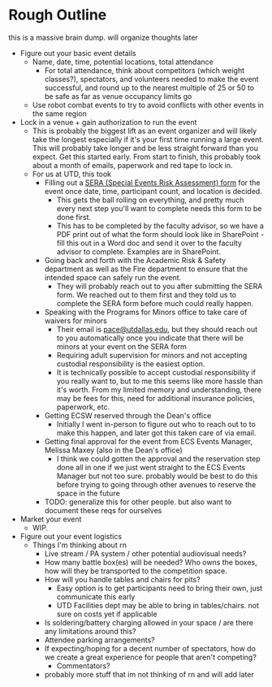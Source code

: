 # Rough Outline

this is a massive brain dump. will organize thoughts later

* Figure out your basic event details
  * Name, date, time, potential locations, total attendance
    * For total attendance, think about competitors (which weight classes?), spectators, and volunteers needed to make the event successful, and round up to the nearest multiple of 25 or 50 to be safe as far as venue occupancy limits go
  * Use robot combat events to try to avoid conflicts with other events in the same region
* Lock in a venue + gain authorization to run the event
  * This is probably the biggest lift as an event organizer and will likely take the longest especially if it's your first time running a large event. This will probably take longer and be less straight forward than you expect. Get this started early. From start to finish, this probably took about a month of emails, paperwork and red tape to lock in.
  * For us at UTD, this took
    * Filling out a [SERA (Special Events Risk Assessment) form](https://legal.utdallas.edu/special-events-risk-assessment/) for the event once date, time, participant count, and location is decided.
      * This gets the ball rolling on everything, and pretty much every next step you'll want to complete needs this form to be done first.&#x20;
      * This has to be completed by the faculty advisor, so we have a PDF print out of what the form should look like in SharePoint - fill this out in a Word doc and send it over to the faculty advisor to complete. Examples are in SharePoint.
    * Going back and forth with the Academic Risk & Safety department as well as the Fire department to ensure that the intended space can safely run the event.
      * They will probably reach out to you after submitting the SERA form. We reached out to them first and they told us to complete the SERA form before much could really happen.
    * Speaking with the Programs for Minors office to take care of waivers for minors
      * Their email is pace@utdallas.edu, but they should reach out to you automatically once you indicate that there will be minors at your event on the SERA form
      * Requiring adult supervision for minors and not accepting custodial responsibility is the easiest option.
      * It is technically possible to accept custodial responsibility if you really want to, but to me this seems like more hassle than it's worth. From my limited memory and understanding, there may be fees for this, need for additional insurance policies, paperwork, etc.
    * Getting ECSW reserved through the Dean's office
      * Initially I went in-person to figure out who to reach out to to make this happen, and later got this taken care of via email.
    * Getting final approval for the event from ECS Events Manager, Melissa Maxey (also in the Dean's office)
      * I think we could gotten the approval and the reservation step done all in one if we just went straight to the ECS Events Manager but not too sure. probably would be best to do this before trying to going through other avenues to reserve the space in the future
    * TODO: generalize this for other people. but also want to document these reqs for ourselves
* Market your event
  * WIP.
* Figure out your event logistics
  * Things I'm thinking about rn
    * Live stream / PA system / other potential audiovisual needs?
    * How many battle box(es) will be needed? Who owns the boxes, how will they be transported to the competition space.
    * How will you handle tables and chairs for pits?
      * Easy option is to get participants need to bring their own, just communicate this early
      * UTD Facilities dept may be able to bring in tables/chairs. not sure on costs yet if applicable
    * Is soldering/battery charging allowed in your space / are there any limitations around this?
    * Attendee parking arrangements?
    * If expecting/hoping for a decent number of spectators, how do we create a great experience for people that aren't competing?
      * Commentators?
    * probably more stuff that im not thinking of rn and will add later
